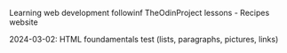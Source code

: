 Learning web development followinf TheOdinProject lessons - Recipes website

2024-03-02: HTML foundamentals test (lists, paragraphs, pictures, links)